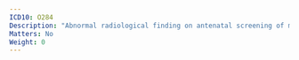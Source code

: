 ```yaml
---
ICD10: O284
Description: "Abnormal radiological finding on antenatal screening of mother"
Matters: No
Weight: 0
---
```


